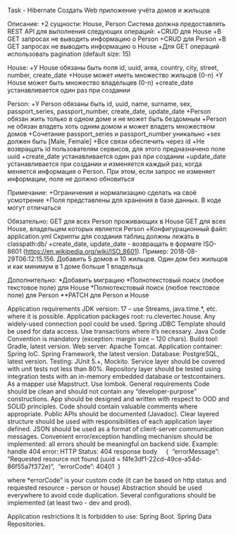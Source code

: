 Task - Hibernate
Создать Web приложение учёта домов и жильцов

Описание:
+2 сущности: House, Person
Система должна предоставлять REST API для выполнения следующих операций:
+CRUD для House
+В GET запросах не выводить информацию о Person
+CRUD для Person
+В GET запросах не выводить информацию о House
+Для GET операций использовать pagination (default size: 15)

House:
+У House обязаны быть поля id, uuid, area, country, city, street, number, create_date
+House может иметь множество жильцов (0-n)
+У House может быть множество владельцев (0-n)
+create_date устанавливается один раз при создании

Person: 
+У Person обязаны быть id, uuid, name, surname, sex, passport_series, passport_number, create_date, update_date
+Person обязан жить только в одном доме и не может быть бездомным
+Person не обязан владеть хоть одним домом и может владеть множеством домов
+Сочетание passport_series и passport_number уникально
+sex должен быть [Male, Female]
+Все связи обеспечить через id
+Не возвращать id пользователям сервисов, для этого предназначено поле uuid
+create_date устанавливается один раз при создании
+update_date устанавливается при создании и изменяется каждый раз, когда меняется информация о Person. При этом, если запрос не изменяет информации, поле не должно обновиться

Примечание: 
+Ограничения и нормализацию сделать на своё усмотрение
+Поля представлены для хранения в базе данных. В коде могут отличаться

Обязательно:
GET для всех Person проживающих в House
GET для всех House, владельцем которых является Person
+Конфигурационный файл: application.yml
Скрипты для создания таблиц должны лежать в classpath:db/
+create_date, update_date - возвращать в формате ISO-8601 (https://en.wikipedia.org/wiki/ISO_8601). Пример: 2018-08-29T06:12:15.156.
Добавить 5 домов и 10 жильцов. Один дом без жильцов и как минимум в 1 доме больше 1 владельца




Дополнительно:
*Добавить миграцию
*Полнотекстовый поиск (любое текстовое поле) для House
*Полнотекстовый поиск (любое текстовое поле) для Person
**PATCH для Person и House

Application requirements
JDK version: 17 – use Streams, java.time.*, etc. where it is possible.
Application packages root: ru.clevertec.house.
Any widely-used connection pool could be used.
Spring JDBC Template should be used for data access.
Use transactions where it’s necessary.
Java Code Convention is mandatory (exception: margin size – 120 chars).
Build tool: Gradle, latest version.
Web server: Apache Tomcat.
Application container: Spring IoC. Spring Framework, the latest version.
Database: PostgreSQL, latest version.
Testing: JUnit 5.+, Mockito.
Service layer should be covered with unit tests not less than 80%.
Repository layer should be tested using integration tests with an in-memory embedded database or testcontainers.
As a mapper use Mapstruct.
Use lombok.
General requirements
Code should be clean and should not contain any “developer-purpose” constructions.
App should be designed and written with respect to OOD and SOLID principles.
Code should contain valuable comments where appropriate.
Public APIs should be documented (Javadoc).
Clear layered structure should be used with responsibilities of each application layer defined.
JSON should be used as a format of client-server communication messages.
Convenient error/exception handling mechanism should be implemented: all errors should be meaningful on backend side. Example: handle 404 error:
HTTP Status: 404
response body    
{
 “errorMessage”: “Requested resource not found (uuid = f4fe3df1-22cd-49ce-a54d-86f55a7f372e)”,
 “errorCode”: 40401
 }

where *errorCode” is your custom code (it can be based on http status and requested resource - person or house)
Abstraction should be used everywhere to avoid code duplication.
Several configurations should be implemented (at least two - dev and prod).

Application restrictions
It is forbidden to use:
Spring Boot.
Spring Data Repositories.
